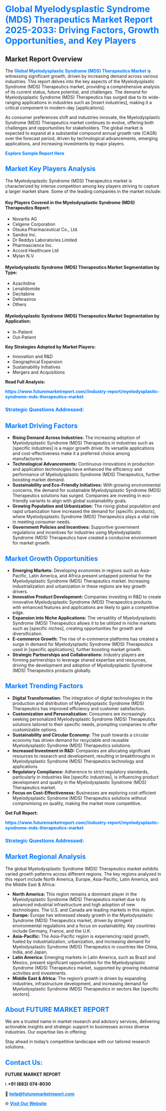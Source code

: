 <h1 style="color: #007BFF;">Global Myelodysplastic Syndrome (MDS) Therapeutics Market Report 2025-2033: Driving Factors, Growth Opportunities, and Key Players</h1>

<section id="overview">
<h2>Market Report Overview</h2>
<p>The <a href="https://www.futuremarketreport.com//industry-report/myelodysplastic-syndrome-mds-therapeutics-market" style="color: #007BFF; text-decoration: none;"><strong>Global Myelodysplastic Syndrome (MDS) Therapeutics Market</strong></a> is witnessing significant growth, driven by increasing demand across various industries. This report delves into the key aspects of the Myelodysplastic Syndrome (MDS) Therapeutics market, providing a comprehensive analysis of its current status, future potential, and challenges. The demand for Myelodysplastic Syndrome (MDS) Therapeutics has surged due to its wide-ranging applications in industries such as [insert industries], making it a critical component in modern-day [applications].</p>
<p>As consumer preferences shift and industries innovate, the Myelodysplastic Syndrome (MDS) Therapeutics market continues to evolve, offering both challenges and opportunities for stakeholders. The global market is expected to expand at a substantial compound annual growth rate (CAGR) over the forecast period, driven by technological advancements, emerging applications, and increasing investments by major players.</p>
</section>

<section id="overview">
<p><a href="https://www.futuremarketreport.com//request-sample/reportId=54145" style="color: #007BFF; text-decoration: none;"><strong>Explore Sample Report Here</strong></a></p>
</section>

<section id="key-players">
<h2 style="color: #007BFF;">Market Key Players Analysis</h2>
<p>The Myelodysplastic Syndrome (MDS) Therapeutics market is characterized by intense competition among key players striving to capture a larger market share. Some of the leading companies in the market include:</p>
<h4>Key Players Covered in the Myelodysplastic Syndrome (MDS) Therapeutics Report:</h4>
<ul><li>Novartis AG</li><li>Celgene Corporation</li><li>Otsuka Pharmaceutical Co., Ltd.</li><li>Sandoz Inc.</li><li>Dr Reddys Laboratories Limited</li><li>Pharmascience Inc.</li><li>Accord Healthcare Ltd</li><li>Mylan N.V.</li></ul>
<h4>Myelodysplastic Syndrome (MDS) Therapeutics Market Segmentation by Type:</h4>
<ul><li>Azacitidine</li><li>Lenalidomide</li><li>Decitabine</li><li>Deferasirox</li><li>Others</li></ul>

<h4>Myelodysplastic Syndrome (MDS) Therapeutics Market Segmentation by Application:</h4>
<ul><li>In-Patient</li><li>Out-Patient</li></ul>
<p><strong>Key Strategies Adopted by Market Players:</strong></p>
<ul>
<li>Innovation and R&D</li>
<li>Geographical Expansion</li>
<li>Sustainability Initiatives</li>
<li>Mergers and Acquisitions</li>
</ul>
</section>

<section>
<p><strong>Read Full Analysis: </strong></p><a href="https://www.futuremarketreport.com//industry-report/myelodysplastic-syndrome-mds-therapeutics-market" style="color: #007BFF; text-decoration: none;"><strong>https://www.futuremarketreport.com//industry-report/myelodysplastic-syndrome-mds-therapeutics-market</strong></a>
<h3 style="color: #007BFF;">Strategic Questions Addressed:</h3>
</section>

<section id="driving-factors">
<h2 style="color: #007BFF;">Market Driving Factors</h2>
<ul>
<li><strong>Rising Demand Across Industries:</strong> The increasing adoption of Myelodysplastic Syndrome (MDS) Therapeutics in industries such as [specific industries] is a major growth driver. Its versatile applications and cost-effectiveness make it a preferred choice among manufacturers.</li>
<li><strong>Technological Advancements:</strong> Continuous innovations in production and application technologies have enhanced the efficiency and performance of Myelodysplastic Syndrome (MDS) Therapeutics, further boosting market demand.</li>
<li><strong>Sustainability and Eco-Friendly Initiatives:</strong> With growing environmental concerns, the demand for sustainable Myelodysplastic Syndrome (MDS) Therapeutics solutions has surged. Companies are investing in eco-friendly variants to align with global sustainability goals.</li>
<li><strong>Growing Population and Urbanization:</strong> The rising global population and rapid urbanization have increased the demand for [specific products], where Myelodysplastic Syndrome (MDS) Therapeutics plays a vital role in meeting consumer needs.</li>
<li><strong>Government Policies and Incentives:</strong> Supportive government regulations and incentives for industries using Myelodysplastic Syndrome (MDS) Therapeutics have created a conducive environment for market growth.</li>
</ul>
</section>

<section id="growth-opportunities">
<h2 style="color: #007BFF;">Market Growth Opportunities</h2>
<ul>
<li><strong>Emerging Markets:</strong> Developing economies in regions such as Asia-Pacific, Latin America, and Africa present untapped potential for the Myelodysplastic Syndrome (MDS) Therapeutics market. Increasing industrialization and urbanization in these regions are key growth drivers.</li>
<li><strong>Innovative Product Development:</strong> Companies investing in R&D to create innovative Myelodysplastic Syndrome (MDS) Therapeutics products with enhanced features and applications are likely to gain a competitive edge.</li>
<li><strong>Expansion into Niche Applications:</strong> The versatility of Myelodysplastic Syndrome (MDS) Therapeutics allows it to be utilized in niche markets such as [specific niches], creating opportunities for growth and diversification.</li>
<li><strong>E-commerce Growth:</strong> The rise of e-commerce platforms has created a surge in demand for Myelodysplastic Syndrome (MDS) Therapeutics used in [specific applications], further boosting market growth.</li>
<li><strong>Strategic Partnerships and Collaborations:</strong> Industry players are forming partnerships to leverage shared expertise and resources, driving the development and adoption of Myelodysplastic Syndrome (MDS) Therapeutics products globally.</li>
</ul>
</section>

<section id="trending-factors">
<h2 style="color: #007BFF;">Market Trending Factors</h2>
<ul>
<li><strong>Digital Transformation:</strong> The integration of digital technologies in the production and distribution of Myelodysplastic Syndrome (MDS) Therapeutics has improved efficiency and customer satisfaction.</li>
<li><strong>Customization and Personalization:</strong> Consumers are increasingly seeking personalized Myelodysplastic Syndrome (MDS) Therapeutics solutions tailored to their specific needs, prompting companies to offer customizable options.</li>
<li><strong>Sustainability and Circular Economy:</strong> The push towards a circular economy has driven demand for recyclable and reusable Myelodysplastic Syndrome (MDS) Therapeutics solutions.</li>
<li><strong>Increased Investment in R&D:</strong> Companies are allocating significant resources to research and development, resulting in breakthroughs in Myelodysplastic Syndrome (MDS) Therapeutics technology and applications.</li>
<li><strong>Regulatory Compliance:</strong> Adherence to strict regulatory standards, particularly in industries like [specific industries], is influencing product development and quality in the Myelodysplastic Syndrome (MDS) Therapeutics market.</li>
<li><strong>Focus on Cost-Effectiveness:</strong> Businesses are exploring cost-efficient Myelodysplastic Syndrome (MDS) Therapeutics solutions without compromising on quality, making the market more competitive.</li>
</ul>
</section>

<section>
<p><strong>Get Full Report: </strong></p><a href="https://www.futuremarketreport.com//industry-report/myelodysplastic-syndrome-mds-therapeutics-market" style="color: #007BFF; text-decoration: none;"><strong>https://www.futuremarketreport.com//industry-report/myelodysplastic-syndrome-mds-therapeutics-market</strong></a>
<h3 style="color: #007BFF;">Strategic Questions Addressed:</h3>
</section>


<section id="regional-analysis">
<h2 style="color: #007BFF;">Market Regional Analysis</h2>
<p>The global Myelodysplastic Syndrome (MDS) Therapeutics market exhibits varied growth patterns across different regions. The key regions analyzed in this report include North America, Europe, Asia-Pacific, Latin America, and the Middle East & Africa:</p>
<ul>
<li><strong>North America:</strong> This region remains a dominant player in the Myelodysplastic Syndrome (MDS) Therapeutics market due to its advanced industrial infrastructure and high adoption of new technologies. The U.S. and Canada are leading markets in this region.</li>
<li><strong>Europe:</strong> Europe has witnessed steady growth in the Myelodysplastic Syndrome (MDS) Therapeutics market, driven by stringent environmental regulations and a focus on sustainability. Key countries include Germany, France, and the U.K.</li>
<li><strong>Asia-Pacific:</strong> The Asia-Pacific region is experiencing rapid growth, fueled by industrialization, urbanization, and increasing demand for Myelodysplastic Syndrome (MDS) Therapeutics in countries like China, India, and Japan.</li>
<li><strong>Latin America:</strong> Emerging markets in Latin America, such as Brazil and Mexico, present significant opportunities for the Myelodysplastic Syndrome (MDS) Therapeutics market, supported by growing industrial activities and investments.</li>
<li><strong>Middle East & Africa:</strong> The region’s growth is driven by expanding industries, infrastructure development, and increasing demand for Myelodysplastic Syndrome (MDS) Therapeutics in sectors like [specific sectors].</li>
</ul>
</section>

<footer>
<h2 style="color: #007BFF;">About FUTURE MARKET REPORT</h2>
<p>We are a trusted name in market research and advisory services, delivering actionable insights and strategic support to businesses across diverse industries. Our expertise lies in offering:</p>

<p>Stay ahead in today’s competitive landscape with our tailored research solutions.</p>

<h2 style="color: #007BFF;">Contact Us:</h2>
<p><strong>FUTURE MARKET REPORT</strong></p>
<p>📞 <strong>+91 (883) 074-8030</strong></p>
<p>📧 <strong><a href="mailto:help@futuremarketreport.com" style="color: #007BFF;">help@futuremarketreport.com</a></strong></p>
<p>🌐 <strong><a href="https://www.futuremarketreport.com/" style="color: #007BFF;">Visit Our Website</a></strong></p>
</footer>